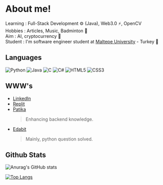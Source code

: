 # About me!
Learning : Full-Stack Development ⚙️ (Java), Web3.0 ⚡, OpenCV <br />
Hobbies : Articles, Music, Badminton 🏸 <br />
Aim : AI, cryptocurrency 🚩 <br />
Student : I'm software engineer student at [Maltepe University](https://www.maltepe.edu.tr/) - Turkey 📖 <br />

## Languages
![Python](https://img.shields.io/badge/python-3670A0?style=for-the-badge&logo=python&logoColor=ffdd54)
![Java](https://img.shields.io/badge/java-%23ED8B00.svg?style=for-the-badge&logo=java&logoColor=white)
![C](https://img.shields.io/badge/c-%2300599C.svg?style=for-the-badge&logo=c&logoColor=white)
![C#](https://img.shields.io/badge/c%23-%23239120.svg?style=for-the-badge&logo=c-sharp&logoColor=white)
![HTML5](https://img.shields.io/badge/html5-%23E34F26.svg?style=for-the-badge&logo=html5&logoColor=white)
![CSS3](https://img.shields.io/badge/css3-%231572B6.svg?style=for-the-badge&logo=css3&logoColor=white)

## WWW's
- [LinkedIn](https://linkedin.com/in/orkun-kurul)
- [Replit](https://replit.com/@Razortype)
- [Patika](https://app.patika.dev/razortype)
  > Enhancing backend knowledge.
- [Edabit](https://edabit.com/user/iP7wNofhZXTkJ9ryG)
  > Mainly, python question solved.

## Github Stats
![Anurag's GitHub stats](https://github-readme-stats.vercel.app/api?username=razortype&theme=radical&show_icons=true)

[![Top Langs](https://github-readme-stats.vercel.app/api/top-langs/?username=razortype&layout=compact&theme=dark&langs_count=8)](https://github.com/anuraghazra/github-readme-stats)
